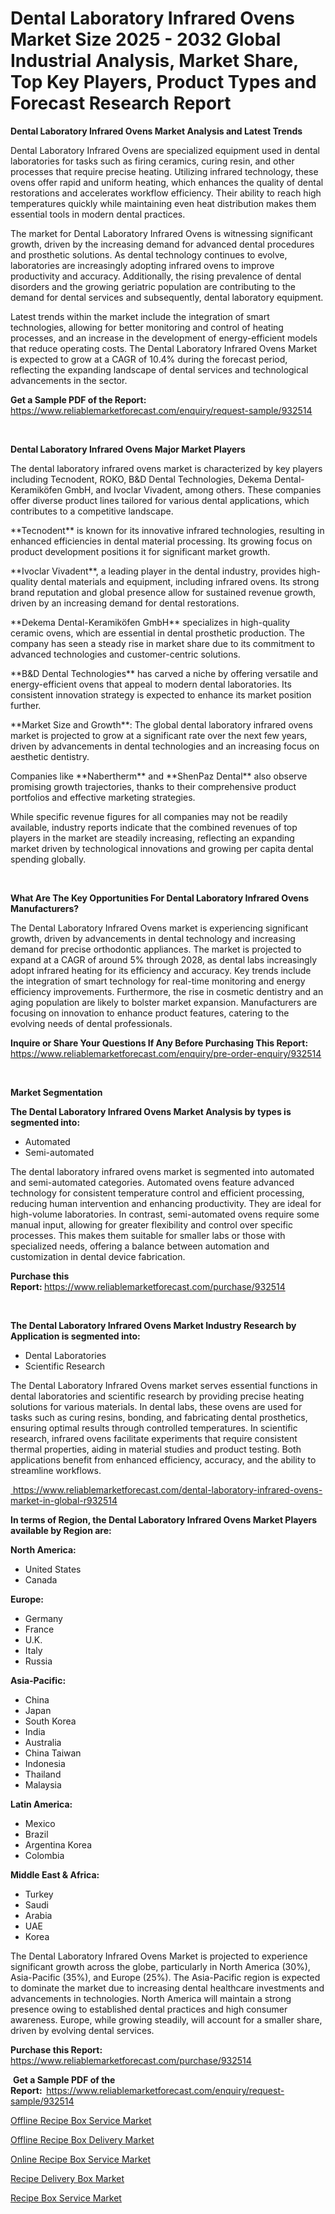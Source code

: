 <p><h1>Dental Laboratory Infrared Ovens Market Size 2025 - 2032 Global Industrial Analysis, Market Share, Top Key Players, Product Types and Forecast Research Report</h1></p><p><strong>Dental Laboratory Infrared Ovens Market Analysis and Latest Trends</strong></p>
<p><p>Dental Laboratory Infrared Ovens are specialized equipment used in dental laboratories for tasks such as firing ceramics, curing resin, and other processes that require precise heating. Utilizing infrared technology, these ovens offer rapid and uniform heating, which enhances the quality of dental restorations and accelerates workflow efficiency. Their ability to reach high temperatures quickly while maintaining even heat distribution makes them essential tools in modern dental practices.</p><p>The market for Dental Laboratory Infrared Ovens is witnessing significant growth, driven by the increasing demand for advanced dental procedures and prosthetic solutions. As dental technology continues to evolve, laboratories are increasingly adopting infrared ovens to improve productivity and accuracy. Additionally, the rising prevalence of dental disorders and the growing geriatric population are contributing to the demand for dental services and subsequently, dental laboratory equipment.</p><p>Latest trends within the market include the integration of smart technologies, allowing for better monitoring and control of heating processes, and an increase in the development of energy-efficient models that reduce operating costs. The Dental Laboratory Infrared Ovens Market is expected to grow at a CAGR of 10.4% during the forecast period, reflecting the expanding landscape of dental services and technological advancements in the sector.</p></p>
<p><strong>Get a Sample PDF of the Report:&nbsp;</strong> <a href="https://www.reliablemarketforecast.com/enquiry/request-sample/932514?utm_campaign=1080&utm_medium=2&utm_source=Github&utm_content=ia&utm_term=21032025&utm_id=dental-laboratory-infrared-ovens">https://www.reliablemarketforecast.com/enquiry/request-sample/932514</a></p>
<p>&nbsp;</p>
<p><strong>Dental Laboratory Infrared Ovens Major Market Players</strong></p>
<p><p>The dental laboratory infrared ovens market is characterized by key players including Tecnodent, ROKO, B&D Dental Technologies, Dekema Dental-Keramiköfen GmbH, and Ivoclar Vivadent, among others. These companies offer diverse product lines tailored for various dental applications, which contributes to a competitive landscape.</p><p>**Tecnodent** is known for its innovative infrared technologies, resulting in enhanced efficiencies in dental material processing. Its growing focus on product development positions it for significant market growth.</p><p>**Ivoclar Vivadent**, a leading player in the dental industry, provides high-quality dental materials and equipment, including infrared ovens. Its strong brand reputation and global presence allow for sustained revenue growth, driven by an increasing demand for dental restorations.</p><p>**Dekema Dental-Keramiköfen GmbH** specializes in high-quality ceramic ovens, which are essential in dental prosthetic production. The company has seen a steady rise in market share due to its commitment to advanced technologies and customer-centric solutions.</p><p>**B&D Dental Technologies** has carved a niche by offering versatile and energy-efficient ovens that appeal to modern dental laboratories. Its consistent innovation strategy is expected to enhance its market position further.</p><p>**Market Size and Growth**: The global dental laboratory infrared ovens market is projected to grow at a significant rate over the next few years, driven by advancements in dental technologies and an increasing focus on aesthetic dentistry. </p><p>Companies like **Nabertherm** and **ShenPaz Dental** also observe promising growth trajectories, thanks to their comprehensive product portfolios and effective marketing strategies.</p><p>While specific revenue figures for all companies may not be readily available, industry reports indicate that the combined revenues of top players in the market are steadily increasing, reflecting an expanding market driven by technological innovations and growing per capita dental spending globally.</p></p>
<p>&nbsp;</p>
<p><strong>What Are The Key Opportunities For Dental Laboratory Infrared Ovens Manufacturers?</strong></p>
<p><p>The Dental Laboratory Infrared Ovens market is experiencing significant growth, driven by advancements in dental technology and increasing demand for precise orthodontic appliances. The market is projected to expand at a CAGR of around 5% through 2028, as dental labs increasingly adopt infrared heating for its efficiency and accuracy. Key trends include the integration of smart technology for real-time monitoring and energy efficiency improvements. Furthermore, the rise in cosmetic dentistry and an aging population are likely to bolster market expansion. Manufacturers are focusing on innovation to enhance product features, catering to the evolving needs of dental professionals.</p></p>
<p><strong>Inquire or Share Your Questions If Any Before Purchasing This Report:</strong> <a href="https://www.reliablemarketforecast.com/enquiry/pre-order-enquiry/932514?utm_campaign=1080&utm_medium=2&utm_source=Github&utm_content=ia&utm_term=21032025&utm_id=dental-laboratory-infrared-ovens">https://www.reliablemarketforecast.com/enquiry/pre-order-enquiry/932514</a></p>
<p>&nbsp;</p>
<p><strong>Market Segmentation</strong></p>
<p><strong>The Dental Laboratory Infrared Ovens Market Analysis by types is segmented into:</strong></p>
<p><ul><li>Automated</li><li>Semi-automated</li></ul></p>
<p><p>The dental laboratory infrared ovens market is segmented into automated and semi-automated categories. Automated ovens feature advanced technology for consistent temperature control and efficient processing, reducing human intervention and enhancing productivity. They are ideal for high-volume laboratories. In contrast, semi-automated ovens require some manual input, allowing for greater flexibility and control over specific processes. This makes them suitable for smaller labs or those with specialized needs, offering a balance between automation and customization in dental device fabrication.</p></p>
<p><strong>Purchase this Report:&nbsp;</strong><a href="https://www.reliablemarketforecast.com/purchase/932514?utm_campaign=1080&utm_medium=2&utm_source=Github&utm_content=ia&utm_term=21032025&utm_id=dental-laboratory-infrared-ovens">https://www.reliablemarketforecast.com/purchase/932514</a></p>
<p>&nbsp;</p>
<p><strong>The Dental Laboratory Infrared Ovens Market Industry Research by Application is segmented into:</strong></p>
<p><ul><li>Dental Laboratories</li><li>Scientific Research</li></ul></p>
<p><p>The Dental Laboratory Infrared Ovens market serves essential functions in dental laboratories and scientific research by providing precise heating solutions for various materials. In dental labs, these ovens are used for tasks such as curing resins, bonding, and fabricating dental prosthetics, ensuring optimal results through controlled temperatures. In scientific research, infrared ovens facilitate experiments that require consistent thermal properties, aiding in material studies and product testing. Both applications benefit from enhanced efficiency, accuracy, and the ability to streamline workflows.</p></p>
<p><a href="https://www.reliablemarketforecast.com/dental-laboratory-infrared-ovens-market-in-global-r932514?utm_campaign=1080&utm_medium=2&utm_source=Github&utm_content=ia&utm_term=21032025&utm_id=dental-laboratory-infrared-ovens">&nbsp;https://www.reliablemarketforecast.com/dental-laboratory-infrared-ovens-market-in-global-r932514</a></p>
<p><strong>In terms of Region, the Dental Laboratory Infrared Ovens Market Players available by Region are:</strong></p>
<p>
    <p> <strong> North America: </strong>
        <ul>
            <li>United States</li>
            <li>Canada</li>
        </ul>
        </p> 
    <p> <strong> Europe: </strong>
        <ul>
            <li>Germany</li>
            <li>France</li>
            <li>U.K.</li>
            <li>Italy</li>
            <li>Russia</li>
        </ul>
        </p> 
    <p> <strong> Asia-Pacific: </strong>
        <ul>
            <li>China</li>
            <li>Japan</li>
            <li>South Korea</li>
            <li>India</li>
            <li>Australia</li>
            <li>China Taiwan</li>
            <li>Indonesia</li>
            <li>Thailand</li>
            <li>Malaysia</li>
        </ul>
        </p> 
    <p> <strong> Latin America: </strong>
        <ul>
            <li>Mexico</li>
            <li>Brazil</li>
            <li>Argentina Korea</li>
            <li>Colombia</li>
        </ul>
        </p> 
    <p> <strong> Middle East & Africa: </strong>
        <ul>
            <li>Turkey</li>
            <li>Saudi</li>
            <li>Arabia</li>
            <li>UAE</li>
            <li>Korea</li>
        </ul>
    </p>
    </p>
<p><p>The Dental Laboratory Infrared Ovens Market is projected to experience significant growth across the globe, particularly in North America (30%), Asia-Pacific (35%), and Europe (25%). The Asia-Pacific region is expected to dominate the market due to increasing dental healthcare investments and advancements in technologies. North America will maintain a strong presence owing to established dental practices and high consumer awareness. Europe, while growing steadily, will account for a smaller share, driven by evolving dental services.</p></p>
<p><strong>Purchase this Report: </strong><a href="https://www.reliablemarketforecast.com/purchase/932514?utm_campaign=1080&utm_medium=2&utm_source=Github&utm_content=ia&utm_term=21032025&utm_id=dental-laboratory-infrared-ovens">https://www.reliablemarketforecast.com/purchase/932514</a></p>
<p>&nbsp;<strong>Get a Sample PDF of the Report:&nbsp;&nbsp;</strong><a href="https://www.reliablemarketforecast.com/enquiry/request-sample/932514?utm_campaign=1080&utm_medium=2&utm_source=Github&utm_content=ia&utm_term=21032025&utm_id=dental-laboratory-infrared-ovens">https://www.reliablemarketforecast.com/enquiry/request-sample/932514</a></p>
<p><strong></strong></p>
<p><p><a href="https://github.com/pezezlarue7h/Market-Research-Report-List-1/blob/main/offline-recipe-box-service-market.md?utm_campaign=1080&utm_medium=2&utm_source=Github&utm_content=ia&utm_term=21032025&utm_id=dental-laboratory-infrared-ovens">Offline Recipe Box Service Market</a></p><p><a href="https://github.com/atawanyeze/Market-Research-Report-List-1/blob/main/offline-recipe-box-delivery-market.md?utm_campaign=1080&utm_medium=2&utm_source=Github&utm_content=ia&utm_term=21032025&utm_id=dental-laboratory-infrared-ovens">Offline Recipe Box Delivery Market</a></p><p><a href="https://github.com/lazloklitz2e/Market-Research-Report-List-1/blob/main/online-recipe-box-service-market.md?utm_campaign=1080&utm_medium=2&utm_source=Github&utm_content=ia&utm_term=21032025&utm_id=dental-laboratory-infrared-ovens">Online Recipe Box Service Market</a></p><p><a href="https://github.com/onutsheinz/Market-Research-Report-List-1/blob/main/recipe-delivery-box-market.md?utm_campaign=1080&utm_medium=2&utm_source=Github&utm_content=ia&utm_term=21032025&utm_id=dental-laboratory-infrared-ovens">Recipe Delivery Box Market</a></p><p><a href="https://github.com/rueffmuoloqw/Market-Research-Report-List-1/blob/main/recipe-box-service-market.md?utm_campaign=1080&utm_medium=2&utm_source=Github&utm_content=ia&utm_term=21032025&utm_id=dental-laboratory-infrared-ovens">Recipe Box Service Market</a></p></p>